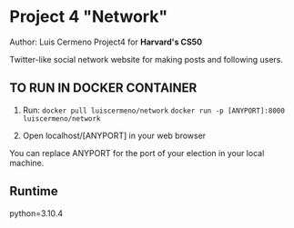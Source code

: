 # Project 4 "Network"
Author: Luis Cermeno
Project4 for **Harvard's CS50**

Twitter-like social network website for making posts and following users.


## TO RUN IN DOCKER CONTAINER

1. Run:
`docker pull luiscermeno/network`
`docker run -p [ANYPORT]:8000 luiscermeno/network`

2. Open localhost/[ANYPORT] in your web browser

You can replace ANYPORT for the port of your election in your local machine.

## Runtime
python=3.10.4